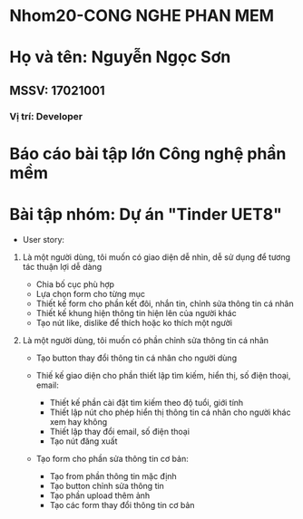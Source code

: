 # Nhom20-CONG NGHE PHAN MEM
# Họ và tên: Nguyễn Ngọc Sơn
## MSSV: 17021001
### Vị trí: Developer
# Báo cáo bài tập lớn Công nghệ phần mềm

# Bài tập nhóm: Dự án "Tinder UET8"
* User story:
 1) Là một người dùng, tôi muốn có giao diện dễ nhìn, dễ sử dụng để tương tác thuận lợi dễ dàng
    - Chia bố cục phù hợp
    - Lựa chọn form cho từng mục
    - Thiết kế form cho phần kết đôi, nhắn tin, chỉnh sửa thông tin cá nhân
    - Thiết kế khung hiện thông tin hiện lên của người khác
    - Tạo nút like, dislike để thích hoặc ko thích một người
    
 2) Là một người dùng, tôi muốn có phần chỉnh sửa thông tin cá nhân
    - Tạo button thay đổi thông tin cá nhân cho người dùng
    - Thiế kế giao diện cho phần thiết lập tìm kiếm, hiển thị, số điện thoại, email: 
      + Thiết kế phần cài đặt tìm kiếm theo độ tuổi, giới tính
      + Thiết lập nút cho phép hiển thị thông tin cá nhân cho người khác xem hay không
      + Thiết lập thay đổi email, số điện thoại
      + Tạo nút đăng xuất
      
    - Tạo form cho phần sửa thông tin cơ bản: 
      + Tạo from phần thông tin mặc định
      + Tạo button chỉnh sửa thông tin
      + Tạo phần upload thêm ảnh
      + Tạo các form thay đổi thông tin cơ bản
